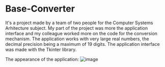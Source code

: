 # Base-Converter
It's a project made by a team of two people for the Computer Systems Arhitecture subject. My part of the project was more the application interface and my colleague worked more on the code for the conversion mechanism.
The application works with very large real numbers, the decimal precision being a maximum of 19 digits. 
The application interface was made with the Tkinter library.

The appearance of the application:
![image](https://github.com/RalucaDavid/Base-Converter/assets/117584603/696cd10b-cb2c-4e68-bbf6-c6d6300be4ea)
